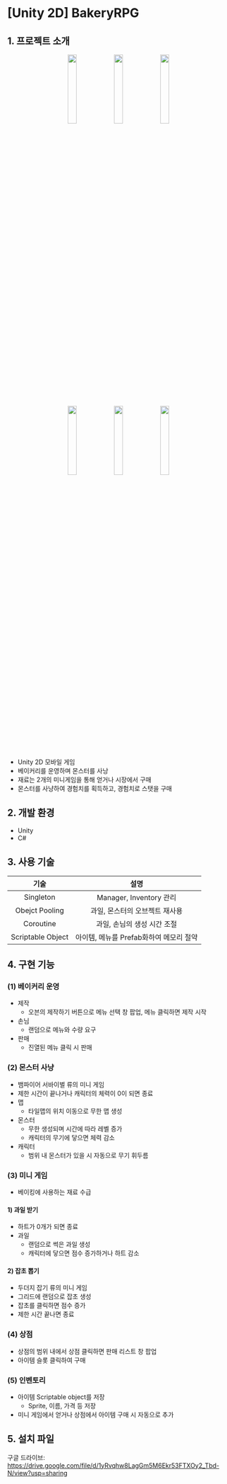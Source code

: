 # [Unity 2D] BakeryRPG

## 1. 프로젝트 소개
<p align="center">
  <img src = "https://github.com/SeoJeong1105/BakeryRPG/assets/66478240/87290cc3-8acb-4b30-af63-09fb969e5ee9" width = "20%">
  <img src = "https://github.com/SeoJeong1105/BakeryRPG/assets/66478240/ead55f18-59df-486c-9ca3-4ec17d0b70d1" width = "20%"> 
  <img src = "https://github.com/SeoJeong1105/BakeryRPG/assets/66478240/7959a857-766d-4533-ac8d-2f51ceca4dc3" width = "20%">
</p>
<p align="center">
  <img src = "https://github.com/SeoJeong1105/BakeryRPG/assets/66478240/ec4e1fae-33de-468a-acaf-828f6ae3849d" width = "20%"> 
  <img src = "https://github.com/SeoJeong1105/BakeryRPG/assets/66478240/dc1a9028-bfbf-496c-bee6-cf4f6fa58ade" width = "20%">
  <img src = "https://github.com/SeoJeong1105/BakeryRPG/assets/66478240/a60e0626-541b-463c-b754-16adba5d8852" width = "20%">
</p>

* Unity 2D 모바일 게임
* 베이커리를 운영하며 몬스터를 사낭
* 재료는 2개의 미니게임을 통해 얻거나 시장에서 구매
* 몬스터를 사냥하여 경험치를 획득하고, 경험치로 스탯을 구매

## 2. 개발 환경
* Unity
* C#

## 3. 사용 기술
|기술|설명|
|:---------:|:-----------:|
|Singleton|Manager, Inventory 관리|
|Obejct Pooling|과일, 몬스터의 오브젝트 재사용|
|Coroutine|과일, 손님의 생성 시간 조절|
|Scriptable Object|아이템, 메뉴를 Prefab화하여 메모리 절약|
  
## 4. 구현 기능
### (1) 베이커리 운영
* 제작
  * 오븐의 제작하기 버튼으로 메뉴 선택 창 팝업, 메뉴 클릭하면 제작 시작
* 손님
  * 랜덤으로 메뉴와 수량 요구
* 판매
  * 진열된 메뉴 클릭 시 판매

### (2) 몬스터 사냥
* 뱀파이어 서바이벌 류의 미니 게임
* 제한 시간이 끝나거나 캐릭터의 체력이 0이 되면 종료
* 맵
  * 타일맵의 위치 이동으로 무한 맵 생성
* 몬스터
  * 무한 생성되며 시간에 따라 레벨 증가
  * 캐릭터의 무기에 닿으면 체력 감소
* 캐릭터
  * 범위 내 몬스터가 있을 시 자동으로 무기 휘두름
    
### (3) 미니 게임
* 베이킹에 사용하는 재료 수급
  
#### 1) 과일 받기
* 하트가 0개가 되면 종료
* 과일
  * 랜덤으로 썩은 과일 생성
  * 캐릭터에 닿으면 점수 증가하거나 하트 감소

#### 2) 잡초 뽑기
* 두더지 잡기 류의 미니 게임
* 그리드에 랜덤으로 잡초 생성
* 잡초를 클릭하면 점수 증가
* 제한 시간 끝나면 종료

### (4) 상점
* 상점의 범위 내에서 상점 클릭하면 판매 리스트 창 팝업
* 아이템 슬롯 클릭하여 구매

### (5) 인벤토리
* 아이템 Scriptable object를 저장
  * Sprite, 이름, 가격 등 저장
* 미니 게임에서 얻거나 상점에서 아이템 구매 시 자동으로 추가

## 5. 설치 파일
구글 드라이브: https://drive.google.com/file/d/1yRvqhw8LagGm5M6Ekr53FTXOy2_Tbd-N/view?usp=sharing


